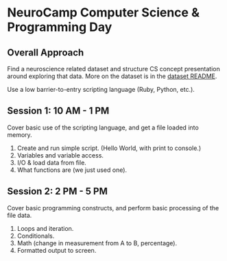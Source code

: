 # NeuroCamp Computer Science & Programming Day

## Overall Approach

Find a neuroscience related dataset and structure CS concept presentation around exploring that data. More on the dataset is in the [dataset README](/data/README.md).

Use a low barrier-to-entry scripting language (Ruby, Python, etc.).

## Session 1: 10 AM - 1 PM

Cover basic use of the scripting language, and get a file loaded into memory.

1. Create and run simple script. (Hello World, with print to console.)
2. Variables and variable access.
3. I/O & load data from file.
4. What functions are (we just used one).

## Session 2: 2 PM - 5 PM

Cover basic programming constructs, and perform basic processing of the file data.

1. Loops and iteration.
2. Conditionals.
3. Math (change in measurement from A to B, percentage).
4. Formatted output to screen.
